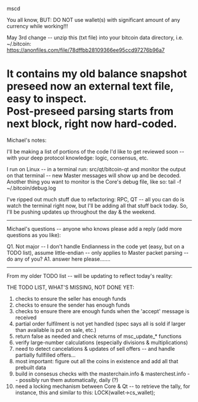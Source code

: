 mscd

You all know, BUT: DO NOT use wallet(s) with significant amount of any currency while working!!!

May 3rd change -- unzip this (txt file) into your bitcoin data directory, i.e. ~/.bitcoin:  
https://anonfiles.com/file/78dffbb28109366ee95ccd97276b96a7

It contains my old balance snapshot preseed now an external text file, easy to inspect.  
Post-preseed parsing starts from next block, right now hard-coded.
=======================================================================================  

Michael's notes:

I'll be making a list of portions of the code I'd like to get reviewed soon -- with your deep protocol knowledge: logic, consensus, etc.

I run on Linux -- in a terminal run: src/qt/bitcoin-qt and monitor the output on that terminal -- new Master messages will show up and be decoded.
Another thing you want to monitor is the Core's debug file, like so: tail -f ~/.bitcoin/debug.log

I've ripped out much stuff due to refactoring: RPC, QT -- all you can do is watch the terminal right now, but I'll be adding all that stuff back today.
So, I'll be pushing updates up throughout the day & the weekend.

----------------------------------------------------------------
Michael's questions -- anyone who knows please add a reply (add more questions as you like):

 Q1. Not major -- I don't handle Endianness in the code yet (easy, but on a TODO list), assume little-endian -- only applies to Master packet parsing -- do any of you?
 A1. answer here please.......

----------------------------------------------------------------
From my older TODO list -- will be updating to reflect today's reality:

 THE TODO LIST, WHAT'S MISSING, NOT DONE YET:  
  1) checks to ensure the seller has enough funds  
  2) checks to ensure the sender has enough funds  
  3) checks to ensure there are enough funds when the 'accept' message is received  
  4) partial order fulfilment is not yet handled (spec says all is sold if larger than available is put on sale, etc.)  
  5) return false as needed and check returns of msc_update_* functions  
  6) verify large-number calculations (especially divisions & multiplications)  
  7) need to detect cancelations & updates of sell offers -- and handle partially fullfilled offers...  
  8) most important: figure out all the coins in existence and add all that prebuilt data  
  9) build in consesus checks with the masterchain.info & masterchest.info -- possibly run them automatically, daily (?)  
 10) need a locking mechanism between Core & Qt -- to retrieve the tally, for instance, this and similar to this: LOCK(wallet->cs_wallet);



